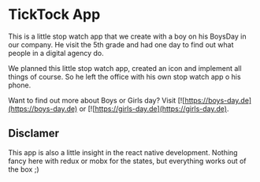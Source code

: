 # TickTock App

This is a little stop watch app that we create with a boy on his BoysDay in our company.
He visit the 5th grade and had one day to find out what people in a digital agency do.

We planned this little stop watch app, created an icon and implement all things of course.
So he left the office with his own stop watch app o his phone.

Want to find out more about Boys or Girls day? Visit [![https://boys-day.de](https://boys-day.de) or [![https://girls-day.de](https://girls-day.de).


## Disclamer

This app is also a little insight in the react native development.
Nothing fancy here with redux or mobx for the states, but everything works out of the box ;)